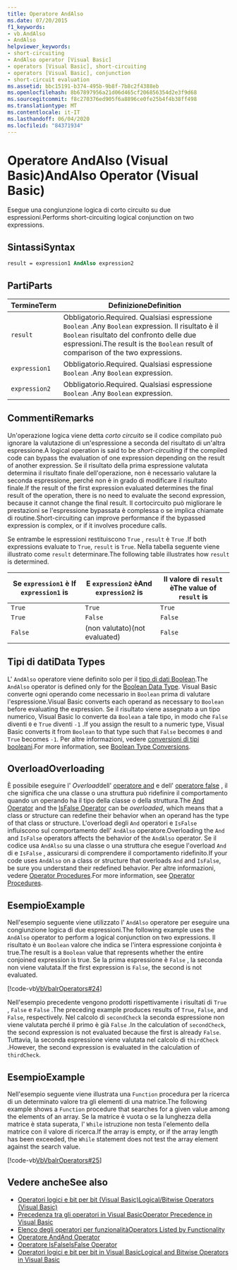 ```yaml
---
title: Operatore AndAlso
ms.date: 07/20/2015
f1_keywords:
- vb.AndAlso
- AndAlso
helpviewer_keywords:
- short-circuiting
- AndAlso operator [Visual Basic]
- operators [Visual Basic], short-circuiting
- operators [Visual Basic], conjunction
- short-circuit evaluation
ms.assetid: bbc15191-b374-495b-9b8f-7b8c2f4388eb
ms.openlocfilehash: 8b67897956a21d06d465cf206856354d2e3f9d68
ms.sourcegitcommit: f8c270376ed905f6a8896ce0fe25b4f4b38ff498
ms.translationtype: MT
ms.contentlocale: it-IT
ms.lasthandoff: 06/04/2020
ms.locfileid: "84371934"
---
```

# <a name="andalso-operator-visual-basic"></a><span data-ttu-id="afbb4-102">Operatore AndAlso (Visual Basic)</span><span class="sxs-lookup"><span data-stu-id="afbb4-102">AndAlso Operator (Visual Basic)</span></span>
<span data-ttu-id="afbb4-103">Esegue una congiunzione logica di corto circuito su due espressioni.</span><span class="sxs-lookup"><span data-stu-id="afbb4-103">Performs short-circuiting logical conjunction on two expressions.</span></span>  
  
## <a name="syntax"></a><span data-ttu-id="afbb4-104">Sintassi</span><span class="sxs-lookup"><span data-stu-id="afbb4-104">Syntax</span></span>  
  
```vb
result = expression1 AndAlso expression2  
```  
  
## <a name="parts"></a><span data-ttu-id="afbb4-105">Parti</span><span class="sxs-lookup"><span data-stu-id="afbb4-105">Parts</span></span>  
  
|<span data-ttu-id="afbb4-106">Termine</span><span class="sxs-lookup"><span data-stu-id="afbb4-106">Term</span></span>|<span data-ttu-id="afbb4-107">Definizione</span><span class="sxs-lookup"><span data-stu-id="afbb4-107">Definition</span></span>|  
|---|---|  
|`result`|<span data-ttu-id="afbb4-108">Obbligatorio.</span><span class="sxs-lookup"><span data-stu-id="afbb4-108">Required.</span></span> <span data-ttu-id="afbb4-109">Qualsiasi espressione `Boolean` .</span><span class="sxs-lookup"><span data-stu-id="afbb4-109">Any `Boolean` expression.</span></span> <span data-ttu-id="afbb4-110">Il risultato è il `Boolean` risultato del confronto delle due espressioni.</span><span class="sxs-lookup"><span data-stu-id="afbb4-110">The result is the `Boolean` result of comparison of the two expressions.</span></span>|  
|`expression1`|<span data-ttu-id="afbb4-111">Obbligatorio.</span><span class="sxs-lookup"><span data-stu-id="afbb4-111">Required.</span></span> <span data-ttu-id="afbb4-112">Qualsiasi espressione `Boolean` .</span><span class="sxs-lookup"><span data-stu-id="afbb4-112">Any `Boolean` expression.</span></span>|  
|`expression2`|<span data-ttu-id="afbb4-113">Obbligatorio.</span><span class="sxs-lookup"><span data-stu-id="afbb4-113">Required.</span></span> <span data-ttu-id="afbb4-114">Qualsiasi espressione `Boolean` .</span><span class="sxs-lookup"><span data-stu-id="afbb4-114">Any `Boolean` expression.</span></span>|  
  
## <a name="remarks"></a><span data-ttu-id="afbb4-115">Commenti</span><span class="sxs-lookup"><span data-stu-id="afbb4-115">Remarks</span></span>  
 <span data-ttu-id="afbb4-116">Un'operazione logica viene detta *corto circuito* se il codice compilato può ignorare la valutazione di un'espressione a seconda del risultato di un'altra espressione.</span><span class="sxs-lookup"><span data-stu-id="afbb4-116">A logical operation is said to be *short-circuiting* if the compiled code can bypass the evaluation of one expression depending on the result of another expression.</span></span> <span data-ttu-id="afbb4-117">Se il risultato della prima espressione valutata determina il risultato finale dell'operazione, non è necessario valutare la seconda espressione, perché non è in grado di modificare il risultato finale.</span><span class="sxs-lookup"><span data-stu-id="afbb4-117">If the result of the first expression evaluated determines the final result of the operation, there is no need to evaluate the second expression, because it cannot change the final result.</span></span> <span data-ttu-id="afbb4-118">Il cortocircuito può migliorare le prestazioni se l'espressione bypassata è complessa o se implica chiamate di routine.</span><span class="sxs-lookup"><span data-stu-id="afbb4-118">Short-circuiting can improve performance if the bypassed expression is complex, or if it involves procedure calls.</span></span>  
  
 <span data-ttu-id="afbb4-119">Se entrambe le espressioni restituiscono `True` , `result` è `True` .</span><span class="sxs-lookup"><span data-stu-id="afbb4-119">If both expressions evaluate to `True`, `result` is `True`.</span></span> <span data-ttu-id="afbb4-120">Nella tabella seguente viene illustrato come `result` determinare.</span><span class="sxs-lookup"><span data-stu-id="afbb4-120">The following table illustrates how `result` is determined.</span></span>  
  
|<span data-ttu-id="afbb4-121">Se `expression1` è </span><span class="sxs-lookup"><span data-stu-id="afbb4-121">If `expression1` is</span></span>|<span data-ttu-id="afbb4-122">E `expression2` è</span><span class="sxs-lookup"><span data-stu-id="afbb4-122">And `expression2` is</span></span>|<span data-ttu-id="afbb4-123">Il valore di `result` è</span><span class="sxs-lookup"><span data-stu-id="afbb4-123">The value of `result` is</span></span>|  
|---|---|---|  
|`True`|`True`|`True`|  
|`True`|`False`|`False`|  
|`False`|<span data-ttu-id="afbb4-124">(non valutato)</span><span class="sxs-lookup"><span data-stu-id="afbb4-124">(not evaluated)</span></span>|`False`|  
  
## <a name="data-types"></a><span data-ttu-id="afbb4-125">Tipi di dati</span><span class="sxs-lookup"><span data-stu-id="afbb4-125">Data Types</span></span>  
 <span data-ttu-id="afbb4-126">L' `AndAlso` operatore viene definito solo per il [tipo di dati Boolean](../data-types/boolean-data-type.md).</span><span class="sxs-lookup"><span data-stu-id="afbb4-126">The `AndAlso` operator is defined only for the [Boolean Data Type](../data-types/boolean-data-type.md).</span></span> <span data-ttu-id="afbb4-127">Visual Basic converte ogni operando come necessario in `Boolean` prima di valutare l'espressione.</span><span class="sxs-lookup"><span data-stu-id="afbb4-127">Visual Basic converts each operand as necessary to `Boolean` before evaluating the expression.</span></span> <span data-ttu-id="afbb4-128">Se il risultato viene assegnato a un tipo numerico, Visual Basic lo converte da `Boolean` a tale tipo, in modo che `False` diventi `0` e `True` diventi `-1` .</span><span class="sxs-lookup"><span data-stu-id="afbb4-128">If you assign the result to a numeric type, Visual Basic converts it from `Boolean` to that type such that `False` becomes `0` and `True` becomes `-1`.</span></span>
<span data-ttu-id="afbb4-129">Per altre informazioni, vedere [conversioni di tipi booleani](../data-types/boolean-data-type.md#type-conversions).</span><span class="sxs-lookup"><span data-stu-id="afbb4-129">For more information, see [Boolean Type Conversions](../data-types/boolean-data-type.md#type-conversions).</span></span>
  
## <a name="overloading"></a><span data-ttu-id="afbb4-130">Overload</span><span class="sxs-lookup"><span data-stu-id="afbb4-130">Overloading</span></span>  
 <span data-ttu-id="afbb4-131">È possibile eseguire l' *Overload*dell' [operatore and](and-operator.md) e dell' [operatore false](isfalse-operator.md) , il che significa che una classe o una struttura può ridefinire il comportamento quando un operando ha il tipo della classe o della struttura.</span><span class="sxs-lookup"><span data-stu-id="afbb4-131">The [And Operator](and-operator.md) and the [IsFalse Operator](isfalse-operator.md) can be *overloaded*, which means that a class or structure can redefine their behavior when an operand has the type of that class or structure.</span></span> <span data-ttu-id="afbb4-132">L'overload degli `And` operatori e `IsFalse` influiscono sul comportamento dell' `AndAlso` operatore.</span><span class="sxs-lookup"><span data-stu-id="afbb4-132">Overloading the `And` and `IsFalse` operators affects the behavior of the `AndAlso` operator.</span></span> <span data-ttu-id="afbb4-133">Se il codice usa `AndAlso` su una classe o una struttura che esegue l'overload `And` di e `IsFalse` , assicurarsi di comprendere il comportamento ridefinito.</span><span class="sxs-lookup"><span data-stu-id="afbb4-133">If your code uses `AndAlso` on a class or structure that overloads `And` and `IsFalse`, be sure you understand their redefined behavior.</span></span> <span data-ttu-id="afbb4-134">Per altre informazioni, vedere [Operator Procedures](../../programming-guide/language-features/procedures/operator-procedures.md).</span><span class="sxs-lookup"><span data-stu-id="afbb4-134">For more information, see [Operator Procedures](../../programming-guide/language-features/procedures/operator-procedures.md).</span></span>  
  
## <a name="example"></a><span data-ttu-id="afbb4-135">Esempio</span><span class="sxs-lookup"><span data-stu-id="afbb4-135">Example</span></span>  
 <span data-ttu-id="afbb4-136">Nell'esempio seguente viene utilizzato l' `AndAlso` operatore per eseguire una congiunzione logica di due espressioni.</span><span class="sxs-lookup"><span data-stu-id="afbb4-136">The following example uses the `AndAlso` operator to perform a logical conjunction on two expressions.</span></span> <span data-ttu-id="afbb4-137">Il risultato è un `Boolean` valore che indica se l'intera espressione conjointa è true.</span><span class="sxs-lookup"><span data-stu-id="afbb4-137">The result is a `Boolean` value that represents whether the entire conjoined expression is true.</span></span> <span data-ttu-id="afbb4-138">Se la prima espressione è `False` , la seconda non viene valutata.</span><span class="sxs-lookup"><span data-stu-id="afbb4-138">If the first expression is `False`, the second is not evaluated.</span></span>  
  
 [!code-vb[VbVbalrOperators#24](~/samples/snippets/visualbasic/VS_Snippets_VBCSharp/VbVbalrOperators/VB/Class1.vb#24)]  
  
 <span data-ttu-id="afbb4-139">Nell'esempio precedente vengono prodotti rispettivamente i risultati di `True` , `False` e `False` .</span><span class="sxs-lookup"><span data-stu-id="afbb4-139">The preceding example produces results of `True`, `False`, and `False`, respectively.</span></span> <span data-ttu-id="afbb4-140">Nel calcolo di `secondCheck` la seconda espressione non viene valutata perché il primo è già `False` .</span><span class="sxs-lookup"><span data-stu-id="afbb4-140">In the calculation of `secondCheck`, the second expression is not evaluated because the first is already `False`.</span></span> <span data-ttu-id="afbb4-141">Tuttavia, la seconda espressione viene valutata nel calcolo di `thirdCheck` .</span><span class="sxs-lookup"><span data-stu-id="afbb4-141">However, the second expression is evaluated in the calculation of `thirdCheck`.</span></span>  
  
## <a name="example"></a><span data-ttu-id="afbb4-142">Esempio</span><span class="sxs-lookup"><span data-stu-id="afbb4-142">Example</span></span>  
 <span data-ttu-id="afbb4-143">Nell'esempio seguente viene illustrata una `Function` procedura per la ricerca di un determinato valore tra gli elementi di una matrice.</span><span class="sxs-lookup"><span data-stu-id="afbb4-143">The following example shows a `Function` procedure that searches for a given value among the elements of an array.</span></span> <span data-ttu-id="afbb4-144">Se la matrice è vuota o se la lunghezza della matrice è stata superata, l' `While` istruzione non testa l'elemento della matrice con il valore di ricerca.</span><span class="sxs-lookup"><span data-stu-id="afbb4-144">If the array is empty, or if the array length has been exceeded, the `While` statement does not test the array element against the search value.</span></span>  
  
 [!code-vb[VbVbalrOperators#25](~/samples/snippets/visualbasic/VS_Snippets_VBCSharp/VbVbalrOperators/VB/Class1.vb#25)]  
  
## <a name="see-also"></a><span data-ttu-id="afbb4-145">Vedere anche</span><span class="sxs-lookup"><span data-stu-id="afbb4-145">See also</span></span>

- [<span data-ttu-id="afbb4-146">Operatori logici e bit per bit (Visual Basic)</span><span class="sxs-lookup"><span data-stu-id="afbb4-146">Logical/Bitwise Operators (Visual Basic)</span></span>](logical-bitwise-operators.md)
- [<span data-ttu-id="afbb4-147">Precedenza tra gli operatori in Visual Basic</span><span class="sxs-lookup"><span data-stu-id="afbb4-147">Operator Precedence in Visual Basic</span></span>](operator-precedence.md)
- [<span data-ttu-id="afbb4-148">Elenco degli operatori per funzionalità</span><span class="sxs-lookup"><span data-stu-id="afbb4-148">Operators Listed by Functionality</span></span>](operators-listed-by-functionality.md)
- [<span data-ttu-id="afbb4-149">Operatore And</span><span class="sxs-lookup"><span data-stu-id="afbb4-149">And Operator</span></span>](and-operator.md)
- [<span data-ttu-id="afbb4-150">Operatore IsFalse</span><span class="sxs-lookup"><span data-stu-id="afbb4-150">IsFalse Operator</span></span>](isfalse-operator.md)
- [<span data-ttu-id="afbb4-151">Operatori logici e bit per bit in Visual Basic</span><span class="sxs-lookup"><span data-stu-id="afbb4-151">Logical and Bitwise Operators in Visual Basic</span></span>](../../programming-guide/language-features/operators-and-expressions/logical-and-bitwise-operators.md)
